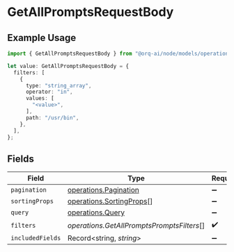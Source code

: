 # GetAllPromptsRequestBody

## Example Usage

```typescript
import { GetAllPromptsRequestBody } from "@orq-ai/node/models/operations";

let value: GetAllPromptsRequestBody = {
  filters: [
    {
      type: "string_array",
      operator: "in",
      values: [
        "<value>",
      ],
      path: "/usr/bin",
    },
  ],
};
```

## Fields

| Field                                                                | Type                                                                 | Required                                                             | Description                                                          |
| -------------------------------------------------------------------- | -------------------------------------------------------------------- | -------------------------------------------------------------------- | -------------------------------------------------------------------- |
| `pagination`                                                         | [operations.Pagination](../../models/operations/pagination.md)       | :heavy_minus_sign:                                                   | N/A                                                                  |
| `sortingProps`                                                       | [operations.SortingProps](../../models/operations/sortingprops.md)[] | :heavy_minus_sign:                                                   | N/A                                                                  |
| `query`                                                              | [operations.Query](../../models/operations/query.md)                 | :heavy_minus_sign:                                                   | N/A                                                                  |
| `filters`                                                            | *operations.GetAllPromptsPromptsFilters*[]                           | :heavy_check_mark:                                                   | N/A                                                                  |
| `includedFields`                                                     | Record<string, *string*>                                             | :heavy_minus_sign:                                                   | N/A                                                                  |